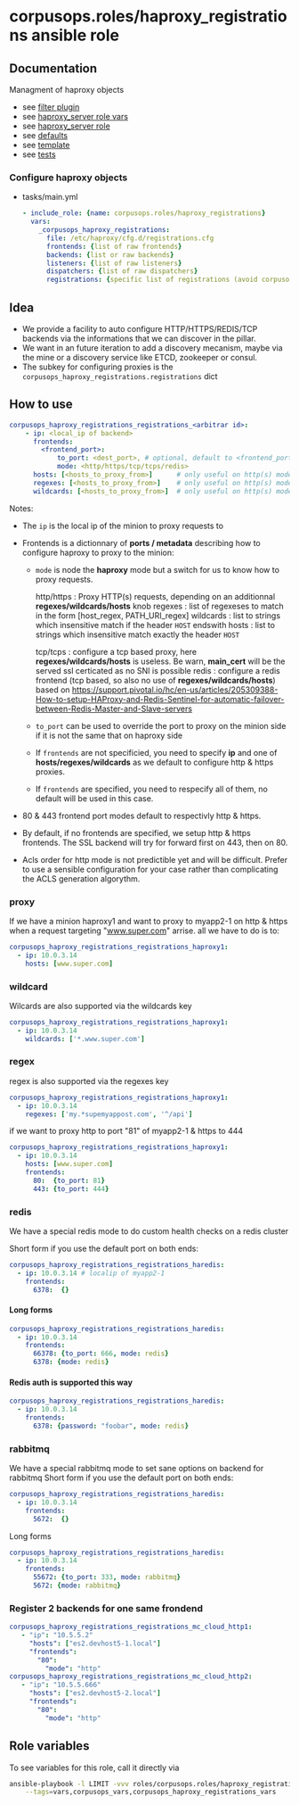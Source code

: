# corpusops.roles/haproxy_registrations ansible role
## Documentation
Managment of haproxy objects

- see [filter plugin](../ansible_plugins/filter_plugins/copsf_haproxy.py)
- see [haproxy_server role vars](../services_proxy_haproxy_vars)
- see [haproxy_server role](../services_proxy_haproxy)
- see [defaults](./defaults/main.yml)
- see [template](./templates/cfg.cfg)
- see [tests](./test.yml)

### Configure haproxy objects
- tasks/main.yml
    ```yaml
    - include_role: {name: corpusops.roles/haproxy_registrations}
      vars:
        _corpusops_haproxy_registrations:
          file: /etc/haproxy/cfg.d/registrations.cfg
          frontends: {list of raw frontends}
          backends: {list or raw backends}
          listeners: {list of raw listeners}
          dispatchers: {list of raw dispatchers}
          registrations: {specific list of registrations (avoid corpusops_haproxy_registrations_registrations_*)}
    ```

## Idea
- We provide a facility to auto configure HTTP/HTTPS/REDIS/TCP backends
  via the informations that we can discover in the pillar.
- We want in an future iteration to add a discovery mecanism, maybe via
  the mine or a discovery service like ETCD, zookeeper or consul.
- The subkey for configuring proxies is the
  `corpusops_haproxy_registrations.registrations` dict

## How to use
```yaml
corpusops_haproxy_registrations_registrations_<arbitrar id>:
    - ip: <local_ip of backend>
      frontends:
        <frontend_port>:
            to_port: <dest_port>, # optional, default to <frontend_port>
            mode: <http/https/tcp/tcps/redis>
      hosts: [<hosts_to_proxy_from>]      # only useful on http(s) mode
      regexes: [<hosts_to_proxy_from>]    # only useful on http(s) mode
      wildcards: [<hosts_to_proxy_from>]  # only useful on http(s) mode
```

Notes:

-   The `ip` is the local ip of the minion to proxy requests to
-   Frontends is a dictionnary of **ports / metadata** describing how
    to configure haproxy to proxy to the minion:

    - `mode` is node the **haproxy** mode but a switch for us to
      know how to proxy requests.

        http/https
        :   Proxy HTTP(s) requests, depending on an additionnal
            **regexes/wildcards/hosts** knob
            regexes
            :   list of regexeses to match in the form
                \[host\_regex, PATH\_URI\_regex\]
            wildcards
            :   list to strings which insensitive match if the
                header `HOST` endswith
            hosts
            :   list to strings which insensitive match exactly
                the header `HOST`

        tcp/tcps
        :   configure a tcp based proxy, here
            **regexes/wildcards/hosts** is useless. Be warn,
            **main\_cert** will be the served ssl certicated as no
            SNI is possible
        redis
        :   configure a redis frontend (tcp based, so also no use
            of **regexes/wildcards/hosts**) based on
            <https://support.pivotal.io/hc/en-us/articles/205309388-How-to-setup-HAProxy-and-Redis-Sentinel-for-automatic-failover-between-Redis-Master-and-Slave-servers>

    - `to_port` can be used to override the port to proxy on the
      minion side if it is not the same that on haproxy side
    - If `frontends` are not specificied, you need to specify
      **ip** and one of **hosts/regexes/wildcards** as we default
      to configure http & https proxies.
    - If `frontends` are specified, you need to respecify all of
      them, no default will be used in this case.

-   80 & 443 frontend port modes default to respectivly http & https.
-   By default, if no frontends are specified, we setup http & https
    frontends. The SSL backend will try for forward first on 443, then
    on 80.
-   Acls order for http mode is not predictible yet and will be
    difficult. Prefer to use a sensible configuration for your case
    rather than complicating the ACLS generation algorythm.

### proxy
If we have a minion haproxy1 and want to proxy to myapp2-1 on http &
https when a request targeting "www.super.com" arrise. all we have to do
is to:

```yaml
corpusops_haproxy_registrations_registrations_haproxy1:
  - ip: 10.0.3.14
    hosts: [www.super.com]
```

### wildcard
Wilcards are also supported via the wildcards key

```yaml
corpusops_haproxy_registrations_registrations_haproxy1:
  - ip: 10.0.3.14
    wildcards: ['*.www.super.com']
```

### regex
regex is also supported via the regexes key

```yaml
corpusops_haproxy_registrations_registrations_haproxy1:
  - ip: 10.0.3.14
    regexes: ['my.*supemyappost.com', '^/api']
```

if we want to proxy http to port "81" of myapp2-1 & https to 444

```yaml
corpusops_haproxy_registrations_registrations_haproxy1:
  - ip: 10.0.3.14
    hosts: [www.super.com]
    frontends:
      80:  {to_port: 81}
      443: {to_port: 444}
```

### redis
We have a special redis mode to do custom health checks on a redis cluster

Short form if you use the default port on both ends:

```yaml
corpusops_haproxy_registrations_registrations_haredis:
  - ip: 10.0.3.14 # localip of myapp2-1
    frontends:
      6378:  {}
```

#### Long forms

```yaml
corpusops_haproxy_registrations_registrations_haredis:
  - ip: 10.0.3.14
    frontends:
      66378: {to_port: 666, mode: redis}
      6378: {mode: redis}
```

#### Redis auth is supported this way

```yaml
corpusops_haproxy_registrations_registrations_haredis:
  - ip: 10.0.3.14
    frontends:
      6378: {password: "foobar", mode: redis}
```

### rabbitmq
We have a special rabbitmq mode to set sane options on backend for
rabbitmq Short form if you use the default port on both ends:

```yaml
corpusops_haproxy_registrations_registrations_haredis:
  - ip: 10.0.3.14
    frontends:
      5672:  {}
```

Long forms

```yaml
corpusops_haproxy_registrations_registrations_haredis:
  - ip: 10.0.3.14
    frontends:
      55672: {to_port: 333, mode: rabbitmq}
      5672: {mode: rabbitmq}
```

### Register 2 backends for one same frondend

```yaml
corpusops_haproxy_registrations_registrations_mc_cloud_http1:
   - "ip": "10.5.5.2"
     "hosts": ["es2.devhost5-1.local"]
     "frontends":
       "80":
         "mode": "http"
corpusops_haproxy_registrations_registrations_mc_cloud_http2:
   - "ip": "10.5.5.666"
     "hosts": ["es2.devhost5-2.local"]
     "frontends":
       "80":
         "mode": "http"
```

## Role variables
To see variables for this role, call it directly via
```bash
ansible-playbook -l LIMIT -vvv roles/corpusops.roles/haproxy_registrations/role.yml \
    --tags=vars,corpusops_vars,corpusops_haproxy_registrations_vars
```
